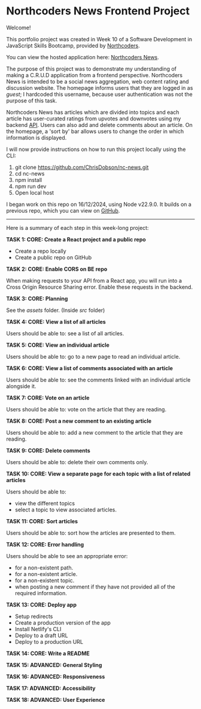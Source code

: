 # Northcoders News Frontend Project

Welcome!

This portfolio project was created in Week 10 of a Software Development in JavaScript Skills Bootcamp, provided by [Northcoders](https://northcoders.com/).

You can view the hosted application here: [Northcoders News](https://northcoders-app.netlify.app/).

The purpose of this project was to demonstrate my understanding of making a C.R.U.D application from a frontend perspective. Northcoders News is intended to be a social news aggregation, web content rating and discussion website. The homepage informs users that they are logged in as *guest*; I hardcoded this username, because user authentication was not the purpose of this task.

Northcoders News has articles which are divided into topics and each article has user-curated ratings from upvotes and downvotes using my backend [API](https://my-nc-news-2zd4.onrender.com/api). Users can also add and delete comments about an article. On the homepage, a 'sort by' bar allows users to change the order in which information is displayed.

I will now provide instructions on how to run this project locally using the CLI:

1. git clone https://github.com/ChrisDobson/nc-news.git
1. cd nc-news
1. npm install
1. npm run dev
1. Open local host

I began work on this repo on 16/12/2024, using Node v22.9.0. It builds on a previous repo, which you can view on [GitHub](https://github.com/ChrisDobson/my-nc-news).

---

Here is a summary of each step in this week-long project:

**TASK 1: CORE: Create a React project and a public repo**

- Create a repo locally
- Create a public repo on GitHub

**TASK 2: CORE: Enable CORS on BE repo**

When making requests to your API from a React app, you will run into a Cross Origin Resource Sharing error. Enable these requests in the backend.

**TASK 3: CORE: Planning**

See the *assets* folder. (Inside *src* folder)

**TASK 4: CORE: View a list of all articles**

Users should be able to: see a list of all articles.

**TASK 5: CORE: View an individual article**

Users should be able to: go to a new page to read an individual article.

**TASK 6: CORE: View a list of comments associated with an article**

Users should be able to: see the comments linked with an individual article alongside it.

**TASK 7: CORE: Vote on an article**

Users should be able to: vote on the article that they are reading.

**TASK 8: CORE: Post a new comment to an existing article**

Users should be able to: add a new comment to the article that they are reading.

**TASK 9: CORE: Delete comments**

Users should be able to: delete their own comments only.

**TASK 10: CORE: View a separate page for each topic with a list of related articles**

Users should be able to: 
- view the different topics
- select a topic to view associated articles.

**TASK 11: CORE: Sort articles**

Users should be able to: sort how the articles are presented to them.

**TASK 12: CORE: Error handling**

Users should be able to see an appropriate error:

- for a non-existent path.
- for a non-existent article.
- for a non-existent topic.
- when posting a new comment if they have not provided all of the required information.

**TASK 13: CORE: Deploy app**

- Setup redirects
- Create a production version of the app
- Install Netlify's CLI
- Deploy to a draft URL
- Deploy to a production URL

**TASK 14: CORE: Write a README**

**TASK 15: ADVANCED: General Styling**

**TASK 16: ADVANCED: Responsiveness**

**TASK 17: ADVANCED: Accessibility**

**TASK 18: ADVANCED: User Experience**